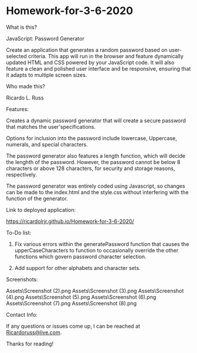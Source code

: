 # Homework-for-3-6-2020


What is this? 

JavaScript: Password Generator

Create an application that generates a random password based on user-selected criteria. This app will run in the browser and feature dynamically updated HTML and CSS powered by your JavaScript code. It will also feature a clean and polished user interface and be responsive, ensuring that it adapts to multiple screen sizes.

Who made this? 

Ricardo L. Russ

Features:

Creates a dynamic password generator that will create a secure password that matches the user'specifications. 

Options for inclusion into the password include lowercase, Uppercase, numerals, and special characters.

The password generator also features a length function, which will decide the lenghth of the password. However, the password cannot be below 8 characters or above 128 characters, for security and storage reasons, respectively. 

The password generator was entirely coded using Javascript, so changes can be made to the index.html and the style.css without interfering with the function of the generator. 

Link to deployed application:

https://ricardolrjr.github.io/Homework-for-3-6-2020/ 

To-Do list: 

1. Fix various errors within the generatePassword function that causes the upperCaseCharacters to function to occasionally override the other functions which govern password character selection. 

2. Add support for other alphabets and character sets. 

Screenshots:

Assets\Screenshot (2).png
Assets\Screenshot (3).png
Assets\Screenshot (4).png
Assets\Screenshot (5).png
Assets\Screenshot (6).png
Assets\Screenshot (7).png
Assets\Screenshot (8).png

Contact Info: 

If any questions or issues come up, I can be reached at Ricardoruss@live.com.

Thanks for reading!